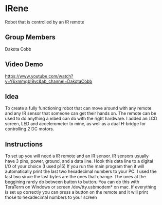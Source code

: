 # IRene
Robot that is controlled by an IR remote


## Group Members
Dakota Cobb

## Video Demo
https://www.youtube.com/watch?v=Y6xmmqbI8vc&ab_channel=DakotaCobb

## Idea
To create a fully functioning robot that can move around with any remote and any IR sensor that someone can get their hands on. The remote can be used to do anything a mbed can do with the right hardware. I added an LCD screen, LED and accelerometer to mine, as well as a dual H-bridge for controlling 2 DC motors. 

## Instructions
To set up you will need a IR remote and an IR sensor. IR sensors usually have 3 pins, power, ground, and a data line. Hook this data line to a digital I/O of your choice (I used p15) If you run the main program then it will automatically print the last two hexadecimal numbers to your PC. I used the last two since the last bytes are the ones that change. The ones at the beggining rarely do between button to button. You can do this with TeraTerm on Windows or screen /dev/tty.usbmodem* on mac. If everything is set up correctly you can press a button on the remote and it will print those to hexadecimal numbers to your screen
